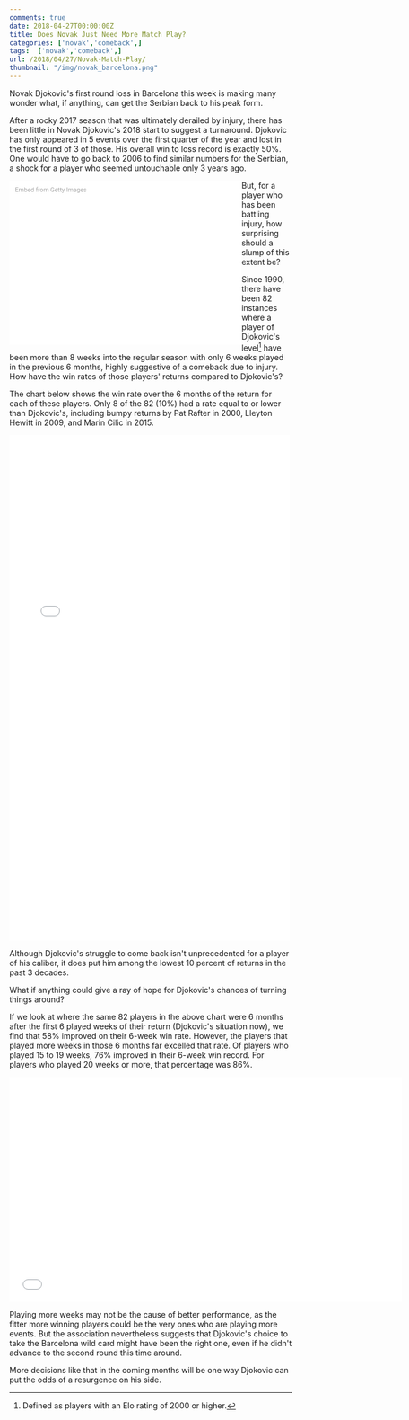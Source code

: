 ```yaml
---
comments: true
date: 2018-04-27T00:00:00Z
title: Does Novak Just Need More Match Play?
categories: ['novak','comeback',]
tags:  ['novak','comeback',]
url: /2018/04/27/Novak-Match-Play/
thumbnail: "/img/novak_barcelona.png"
---
```


Novak Djokovic's first round loss in Barcelona this week is making many wonder what, if anything, can get the Serbian back to his peak form.  

<!--more-->

After a rocky 2017 season that was ultimately derailed by injury, there has been little in Novak Djokovic's 2018 start to suggest a turnaround. Djokovic has only appeared in 5 events over the first quarter of the year and lost in the first round of 3 of those. His overall win to loss record is exactly 50%. One would have to go back to 2006 to find similar numbers for the Serbian, a shock for a player who seemed untouchable only 3 years ago. 

<div class="getty embed image" style="background-color:#fff;display:inline-block;font-family:Roboto,sans-serif;color:#a7a7a7;font-size:11px;width:100%;max-width:394px;padding:2%;float:left;"><div style="padding:0;margin:0;text-align:left;"><a href="http://www.gettyimages.com.au/detail/950525012" target="_blank" style="color:#a7a7a7;text-decoration:none;font-weight:normal !important;border:none;display:inline-block;">Embed from Getty Images</a></div><div style="overflow:hidden;position:relative;height:0;padding:65.82491% 0 0 0;width:100%;"><iframe src="//embed.gettyimages.com/embed/950525012?et=iWOSDv9rQotUdO4Iw-Ku6A&tld=com.au&sig=GREFeO-Ao_4sEODnRnzCVKD0qjlX0-jlakD93B1Ggko=&caption=true&ver=1" scrolling="no" frameborder="0" width="594" height="391" style="display:inline-block;position:absolute;top:0;left:0;width:100%;height:100%;margin:0;"></iframe></div></div>

But, for a player who has been battling injury, how surprising should a slump of this extent be?

Since 1990, there have been 82 instances where a player of Djokovic's level[^1] have been more than 8 weeks into the regular season with only 6 weeks played in the previous 6 months, highly suggestive of a comeback due to injury. How have the win rates of those players' returns compared to Djokovic's?

The chart below shows the win rate over the 6 months of the return for each of these players. Only 8 of the 82 (10%) had a rate equal to or lower than Djokovic's, including bumpy returns by Pat Rafter in 2000, Lleyton Hewitt in 2009, and Marin Cilic in 2015.

<iframe width="500" height="900" frameborder="0" scrolling="no" src="//plot.ly/~on-the-t/1549.embed"></iframe>


Although Djokovic's struggle to come back isn't unprecedented for a player of his caliber, it does put him among the lowest 10 percent of returns in the past 3 decades.

What if anything could give a ray of hope for Djokovic's chances of turning things around?

If we look at where the same 82 players in the above chart were 6 months after the first 6 played weeks of their return (Djokovic's situation now), we find that 58% improved on their 6-week win rate. However, the players that played more weeks in those 6 months far excelled that rate. Of players who played 15 to 19 weeks, 76% improved in their 6-week win record. For players who played 20 weeks or more, that percentage was 86%.


<iframe width="700" height="400" frameborder="0" scrolling="no" src="//plot.ly/~on-the-t/1551.embed"></iframe>

Playing more weeks may not be the cause of better performance, as the fitter more winning players could be the very ones who are playing more events. But the association nevertheless suggests that Djokovic's choice to take the Barcelona wild card might have been the right one, even if he didn't advance to the second round this time around. 

More decisions like that in the coming months will be one way Djokovic can put the odds of a resurgence on his side.


[^1]: Defined as players with an Elo rating of 2000 or higher.

